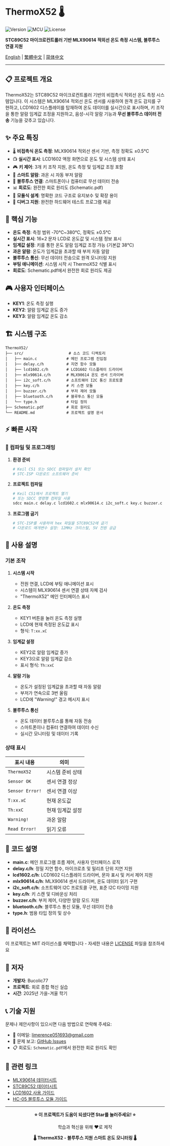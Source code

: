 # ThermoX52 🌡️

![Version](https://img.shields.io/badge/version-v2.0-blue)
![MCU](https://img.shields.io/badge/MCU-STC89C52-green)
![License](https://img.shields.io/badge/license-MIT-orange)

**STC89C52 마이크로컨트롤러 기반 MLX90614 적외선 온도 측정 시스템, 블루투스 연결 지원**

[English](README_en.md) | [繁體中文](README_zh-TW.md) | [简体中文](README_zh.md)

---

## 📋 프로젝트 개요

ThermoX52는 STC89C52 마이크로컨트롤러 기반의 비접촉식 적외선 온도 측정 시스템입니다. 이 시스템은 MLX90614 적외선 온도 센서를 사용하여 원격 온도 감지를 구현하고, LCD1602 디스플레이를 탑재하여 온도 데이터를 실시간으로 표시하며, 키 조작을 통한 알람 임계값 조정을 지원하고, 음성-시각 알람 기능과 **무선 블루투스 데이터 전송** 기능을 갖추고 있습니다.

## ✨ 주요 특징

- 🌡️ **비접촉식 온도 측정**: MLX90614 적외선 센서 기반, 측정 정확도 ±0.5℃
- 📺 **실시간 표시**: LCD1602 액정 화면으로 온도 및 시스템 상태 표시
- 🎮 **키 제어**: 3개 키 조작 지원, 온도 측정 및 임계값 조정 포함
- 🚨 **스마트 알람**: 과온 시 자동 부저 알람
- 📡 **블루투스 연결**: 스마트폰이나 컴퓨터로 무선 데이터 전송
- 📊 **회로도**: 완전한 회로 원리도 (Schematic.pdf)
- 🔧 **모듈식 설계**: 명확한 코드 구조로 유지보수 및 확장 용이
- 🐛 **디버그 지원**: 완전한 하드웨어 테스트 프로그램 제공

## 🎯 핵심 기능

- **온도 측정**: 측정 범위 -70℃~380℃, 정확도 ±0.5℃
- **실시간 표시**: 16×2 문자 LCD로 온도값 및 시스템 정보 표시
- **임계값 설정**: 키를 통한 온도 알람 임계값 조정 가능 (기본값 38℃)
- **과온 알람**: 온도가 임계값을 초과할 때 부저 자동 알람
- **블루투스 통신**: 무선 데이터 전송으로 원격 모니터링 지원
- **부팅 애니메이션**: 시스템 시작 시 ThermoX52 식별 표시
- **회로도**: Schematic.pdf에서 완전한 회로 원리도 제공

## 🎮 사용자 인터페이스

- **KEY1**: 온도 측정 실행
- **KEY2**: 알람 임계값 온도 증가
- **KEY3**: 알람 임계값 온도 감소

## 🏗️ 시스템 구조

```
ThermoX52/
├── src/                    # 소스 코드 디렉토리
│   ├── main.c             # 메인 프로그램 진입점
│   ├── delay.c/h          # 지연 함수 모듈
│   ├── lcd1602.c/h        # LCD1602 디스플레이 드라이버
│   ├── mlx90614.c/h       # MLX90614 온도 센서 드라이버
│   ├── i2c_soft.c/h       # 소프트웨어 I2C 통신 프로토콜
│   ├── key.c/h            # 키 스캔 모듈
│   ├── buzzer.c/h         # 부저 제어 모듈
│   ├── bluetooth.c/h      # 블루투스 통신 모듈
│   └── type.h             # 타입 정의
├── Schematic.pdf          # 회로 원리도
└── README.md              # 프로젝트 설명 문서
```

## ⚡ 빠른 시작

### 🚀 컴파일 및 프로그래밍

1. **환경 준비**
   ```bash
   # Keil C51 또는 SDCC 컴파일러 설치 확인
   # STC-ISP 다운로드 소프트웨어 준비
   ```

2. **프로젝트 컴파일**
   ```bash
   # Keil C51에서 프로젝트 열기
   # 또는 SDCC 명령행 컴파일 사용
   sdcc main.c delay.c lcd1602.c mlx90614.c i2c_soft.c key.c buzzer.c bluetooth.c
   ```

3. **프로그램 굽기**
   ```bash
   # STC-ISP를 사용하여 hex 파일을 STC89C52에 굽기
   # 다운로드 매개변수 설정: 12MHz 크리스털, 5V 전원 공급
   ```

## 🔧 사용 설명

### 기본 조작

1. **시스템 시작**
   - 전원 연결, LCD에 부팅 애니메이션 표시
   - 시스템이 MLX90614 센서 연결 상태 자체 검사
   - "ThermoX52" 메인 인터페이스 표시

2. **온도 측정**
   - KEY1 버튼을 눌러 온도 측정 실행
   - LCD에 현재 측정된 온도값 표시
   - 형식: `T:xx.xC`

3. **임계값 설정**
   - KEY2로 알람 임계값 증가
   - KEY3으로 알람 임계값 감소
   - 표시 형식: `Th:xxC`

4. **알람 기능**
   - 온도가 설정된 임계값을 초과할 때 자동 알람
   - 부저가 연속으로 3번 울림
   - LCD에 "Warning!" 경고 메시지 표시

5. **블루투스 통신**
   - 온도 데이터 블루투스를 통해 자동 전송
   - 스마트폰이나 컴퓨터 연결하여 데이터 수신
   - 실시간 모니터링 및 데이터 기록

### 상태 표시

| 표시 내용 | 의미 |
|----------|------|
| `ThermoX52` | 시스템 준비 상태 |
| `Sensor OK` | 센서 연결 정상 |
| `Sensor Error!` | 센서 연결 이상 |
| `T:xx.xC` | 현재 온도값 |
| `Th:xxC` | 현재 임계값 설정 |
| `Warning!` | 과온 알람 |
| `Read Error!` | 읽기 오류 |

## 📁 코드 설명

- **main.c**: 메인 프로그램 흐름 제어, 사용자 인터페이스 로직
- **delay.c/h**: 정밀 지연 함수, 마이크로초 및 밀리초 단위 지연 지원
- **lcd1602.c/h**: LCD1602 디스플레이 드라이버, 문자 표시 및 커서 제어 지원
- **mlx90614.c/h**: MLX90614 센서 드라이버, 온도 데이터 읽기 구현
- **i2c_soft.c/h**: 소프트웨어 I2C 프로토콜 구현, 표준 I2C 타이밍 지원
- **key.c/h**: 키 스캔 및 디바운싱 처리
- **buzzer.c/h**: 부저 제어, 다양한 알람 모드 지원
- **bluetooth.c/h**: 블루투스 통신 모듈, 무선 데이터 전송
- **type.h**: 범용 타입 정의 및 상수

## 📄 라이선스

이 프로젝트는 MIT 라이선스를 채택합니다 - 자세한 내용은 [LICENSE](LICENSE) 파일을 참조하세요

## 👥 저자

- **개발자**: Bucolic77
- **프로젝트**: 회로 종합 혁신 실습
- **시간**: 2025년 가을-겨울 학기

## 📞 기술 지원

문제나 제안사항이 있으시면 다음 방법으로 연락해 주세요:

- 📧 이메일: limerence051693@gmail.com
- 💬 문제 보고: [GitHub Issues](https://github.com/bucolic-ruiqi/ThermoX52/issues)
- 📋 회로도: `Schematic.pdf`에서 완전한 회로 원리도 확인

## 🔗 관련 링크

- [MLX90614 데이터시트](https://www.melexis.com/en/product/MLX90614/Digital-Plug-Play-Infrared-Thermometer-TO-Can)
- [STC89C52 데이터시트](http://www.stcmcudata.com/)
- [LCD1602 사용 가이드](https://www.sparkfun.com/datasheets/LCD/HD44780.pdf)
- [HC-05 블루투스 모듈 가이드](https://components101.com/wireless/hc-05-bluetooth-module)

---

<div align="center">

**⭐ 이 프로젝트가 도움이 되셨다면 Star를 눌러주세요! ⭐**

학습과 혁신을 위해 ❤️로 제작

**🌡️ ThermoX52 - 블루투스 지원 스마트 온도 모니터링 🌡️**

</div>
